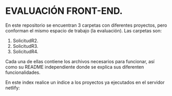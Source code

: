 # EVALUACIÓN FRONT-END.
En este repositorio se encuentran 3 carpetas con diferentes proyectos, pero conforman el mismo espacio de trabajo (la evaluación).
Las carpetas son:
1. SolicitudR2.
2. SolicitudR3.
3. SolicitudR4.

Cada una de ellas contiene los archivos necesarios para funcionar, así como su README independiente donde se explica sus diferenten funcionalidades.

En este index realice un índice a los proyectos ya ejecutados en el servidor netlify:
